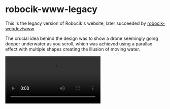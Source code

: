 # robocik-www-legacy

This is the legacy version of Robocik's website, later succeeded by [robocik-webdev/www](https://github.com/robocik-webdev/www).

The crucial idea behind the design was to show a drone seemingly going deeper underwater as you scroll, which was achieved using a parallax effect with multiple shapes creating the illusion of moving water.

<video src="https://github.com/user-attachments/assets/8babb9e9-4322-4411-8556-fc9e4e773a08" />

